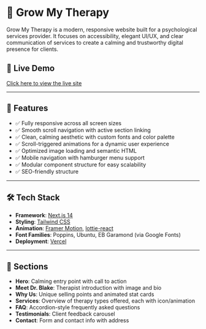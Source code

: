 # 🌿 Grow My Therapy

Grow My Therapy is a modern, responsive website built for a psychological services provider. It focuses on accessibility, elegant UI/UX, and clear communication of services to create a calming and trustworthy digital presence for clients.

## 🧠 Live Demo

[Click here to view the live site](https://get-my-therapy-llbevdgwp-yashaswipriyas-projects.vercel.app/)

---

## 📌 Features

- ✅ Fully responsive across all screen sizes
- ✅ Smooth scroll navigation with active section linking
- ✅ Clean, calming aesthetic with custom fonts and color palette
- ✅ Scroll-triggered animations for a dynamic user experience
- ✅ Optimized image loading and semantic HTML
- ✅ Mobile navigation with hamburger menu support
- ✅ Modular component structure for easy scalability
- ✅ SEO-friendly structure

---

## 🛠️ Tech Stack

- **Framework**: [Next.js 14](https://nextjs.org)
- **Styling**: [Tailwind CSS](https://tailwindcss.com)
- **Animation**: [Framer Motion](https://www.framer.com/motion/), [lottie-react](https://www.npmjs.com/package/lottie-react)
- **Font Families**: Poppins, Ubuntu, EB Garamond (via Google Fonts)
- **Deployment**: [Vercel](https://vercel.com)

---

## 🧩 Sections

- **Hero**: Calming entry point with call to action
- **Meet Dr. Blake**: Therapist introduction with image and bio
- **Why Us**: Unique selling points and animated stat cards
- **Services**: Overview of therapy types offered, each with icon/animation
- **FAQ**: Accordion-style frequently asked questions
- **Testimonials**: Client feedback carousel
- **Contact**: Form and contact info with address
  
